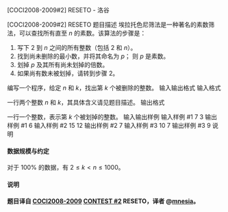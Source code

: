 



[COCI2008-2009#2] RESETO - 洛谷














[COCI2008-2009#2] RESETO
题目描述
埃拉托色尼筛法是一种著名的素数筛法，可以查找所有直至 $n$ 的素数。该算法的步骤是：
1. 写下 $2$ 到 $n$ 之间的所有整数（包括 $2$ 和 $n$）。
2. 找到尚未删除的最小数，并将其命名为 $p$； 则 $p$ 是素数。
3. 划掉 $p$ 及其所有尚未划掉的倍数。
4. 如果尚有数未被划掉，请转到步骤 $2$。

编写一个程序，给定 $n$ 和 $k$，找出第 $k$ 个被删除的整数。
输入输出格式
输入格式

一行两个整数 $n$ 和 $k$，其具体含义请见题目描述。
输出格式

一行一个整数，表示第 $k$ 个被划掉的整数。
输入输出样例
输入样例 #1
7 3
输出样例 #1
6
输入样例 #2
15 12
输出样例 #2
7
输入样例 #3
10 7
输出样例 #3
9
说明
#### 数据规模与约定
对于 $100\%$ 的数据，有 $2 \leq k < n \leq 1000$。
#### 说明
#### 题目译自 [COCI2008-2009](https://hsin.hr/coci/archive/2008_2009/) [CONTEST #2](https://hsin.hr/coci/archive/2008_2009/contest2_tasks.pdf) RESETO，译者 @[mnesia](https://www.luogu.com.cn/user/115711)。






